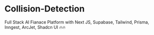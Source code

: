 # Collision-Detection
Full Stack AI Fianace Platform with Next JS, Supabase, Tailwind, Prisma, Inngest, ArcJet, Shadcn UI 🔥🔥
